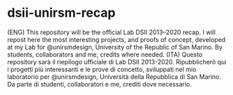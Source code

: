 # dsii-unirsm-recap
(ENG) This repository will be the official Lab DSII 2013–2020 recap. I will repost here the most interesting projects, and proofs of concept, developed at my Lab for @unirsmdesign, University of the Republic of San Marino. By students, collaborators and me, credits where needed. (ITA) Questo repository sarà il riepilogo ufficiale di Lab DSII 2013-2020. Ripubblicherò qui i progetti più interessanti e le prove di concetto, sviluppati nel mio laboratorio per @unirsmdesign, Università della Repubblica di San Marino. Da parte di studenti, collaboratori e me, crediti dove necessario.
